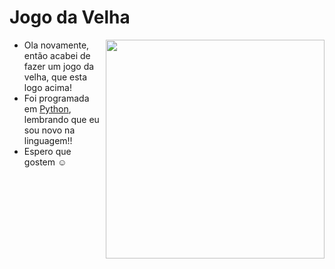 # Jogo da Velha

<img align="right" src="https://upload.wikimedia.org/wikipedia/commons/8/89/Jogo_da_velha_-_tic_tac_toe.png" width="350"/>

- Ola novamente, então acabei de fazer um jogo da velha, que esta logo acima!
- Foi programada em [Python](https://www.python.org/), lembrando que eu sou novo na linguagem!!
- Espero que gostem :relaxed:
